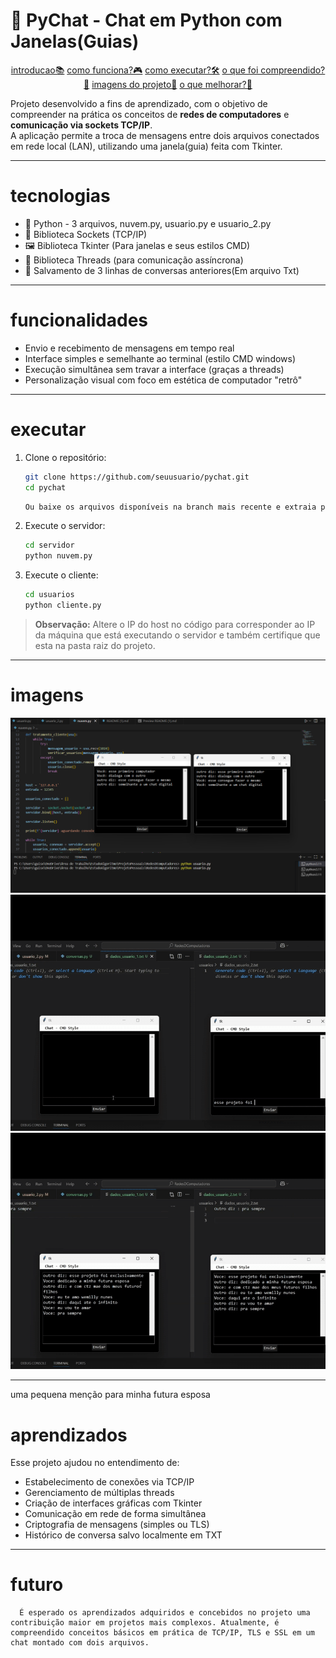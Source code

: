 # 💬 PyChat - Chat em Python com Janelas(Guias)



<p align="center">
<a href="#tecnologias">introducao📚</a>
<a href="#funcionalidades">como funciona?🎮</a>
<a href="#executar">como executar?🛠️</a>
<a href="#aprendizados">o que foi compreendido?🧠</a>
<a href="#imagens">imagens do projeto📸</a>
<a href="#futuro">o que melhorar?📝</a>
</p>

Projeto desenvolvido a fins de aprendizado, com o objetivo de compreender na prática os conceitos de **redes de computadores** e **comunicação via sockets TCP/IP**.  
A aplicação permite a troca de mensagens entre dois arquivos conectados em rede local (LAN), utilizando uma janela(guia) feita com Tkinter.

---

# tecnologias

- 🐍 Python - 3 arquivos, nuvem.py, usuario.py e usuario_2.py
- 🧱 Biblioteca Sockets (TCP/IP)
- 🖼️ Biblioteca Tkinter (Para janelas e seus estilos CMD)
- 🧵 Biblioteca Threads (para comunicação assíncrona)
- 💾 Salvamento de 3 linhas de conversas anteriores(Em arquivo Txt)

---

# funcionalidades

- Envio e recebimento de mensagens em tempo real
- Interface simples e semelhante ao terminal (estilo CMD windows)
- Execução simultânea sem travar a interface (graças a threads)
- Personalização visual com foco em estética de computador "retrô"

---

# executar

1. Clone o repositório:
   ```bash
   git clone https://github.com/seuusuario/pychat.git
   cd pychat
   ```

   ```bash
   Ou baixe os arquivos disponíveis na branch mais recente e extraia para uma pasta
   ```

2. Execute o servidor:
   ```bash
   cd servidor
   python nuvem.py
   ```

3. Execute o cliente:
   ```bash
   cd usuarios
   python cliente.py
   ```

> **Observação:** Altere o IP do host no código para corresponder ao IP da máquina que está executando o servidor e também certifique que esta na pasta raiz do projeto.

---

# imagens

![Screenshot](imagemProjeto.png)
![Descrição do gif](video_projeto.gif)
![Descrição do gif](video_projeto2.gif)

---
uma pequena menção para minha futura esposa

# aprendizados

Esse projeto ajudou no entendimento de:
- Estabelecimento de conexões via TCP/IP
- Gerenciamento de múltiplas threads
- Criação de interfaces gráficas com Tkinter
- Comunicação em rede de forma simultânea
- Criptografia de mensagens (simples ou TLS)
- Histórico de conversa salvo localmente em TXT
 
---

# futuro

      É esperado os aprendizados adquiridos e concebidos no projeto uma contribuição maior em projetos mais complexos. Atualmente, é compreendido conceitos básicos em prática de TCP/IP, TLS e SSL em um chat montado com dois arquivos.
